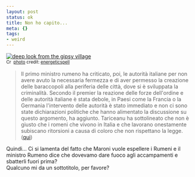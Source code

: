 ```yaml
--- 
layout: post
status: ok
title: Non ho capito...
meta: {}
tags: 
- weird
---
```

<a href="http://www.flickr.com/photos/10752848@N07/2394436824/" title="deep look from the gipsy village" target="_blank"><img src="http://farm4.static.flickr.com/3259/2394436824_dbeefd4c8d.jpg" alt="deep look from the gipsy village" border="0" /></a>  
<small><a href="http://creativecommons.org/licenses/by-nc/2.0/" title="Attribution-NonCommercial License" target="_blank"><img src="http://www.lastknight.com/wp-content/plugins/photo-dropper/images/cc.png" alt="Creative Commons License" border="0" width="16" height="16" align="absmiddle" /></a> <a href="http://www.photodropper.com/photos/" target="_blank">photo</a> credit: <a href="http://www.flickr.com/photos/10752848@N07/2394436824/" title="energeticspell" target="_blank">energeticspell</a></small>  
  
> Il primo ministro rumeno ha criticato, poi, le autorità italiane per non avere avuto la necessaria fermezza e di aver permesso la creazione delle baraccopoli alla periferia delle città, dove si è sviluppata la criminalità. Secondo il premier la reazione delle forze dell'ordine e delle autorità italiane è stata debole, in Paesi come la Francia o la Germania l'intervento delle autorità è stato immediato e non ci sono state dichiarazioni politiche che hanno alimentato la discussione su questo argomento, ha aggiunto. Tariceanu ha sottolineato che non è giusto che i romeni che vivono in Italia e che lavorano onestamente subiscano ritorsioni a causa di coloro che non rispettano la legge. ([qui](http://www.unita.it/view.asp?IDcontent=75357)) 
  
Quindi... Ci si lamenta del fatto che Maroni vuole espellere i Rumeni e il ministro Rumeno dice che dovevamo dare fuoco agli accampamenti e sbatterli fuori prima?  
Qualcuno mi da un sottotitolo, per favore?  
  
 
